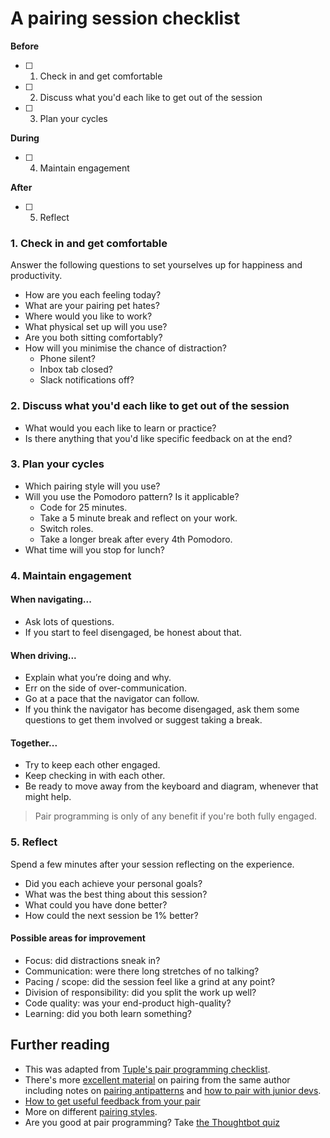 # A pairing session checklist

**Before**
- [ ] 1. Check in and get comfortable
- [ ] 2. Discuss what you'd each like to get out of the session
- [ ] 3. Plan your cycles

**During**
- [ ] 4. Maintain engagement

**After**
- [ ] 5. Reflect

### 1. Check in and get comfortable

Answer the following questions to set yourselves up for happiness and productivity.

- How are you each feeling today?
- What are your pairing pet hates?
- Where would you like to work?
- What physical set up will you use?
- Are you both sitting comfortably?
- How will you minimise the chance of distraction?
  - Phone silent?
  - Inbox tab closed?
  - Slack notifications off?

### 2. Discuss what you'd each like to get out of the session

- What would you each like to learn or practice?
- Is there anything that you'd like specific feedback on at the end?

### 3. Plan your cycles

- Which pairing style will you use?
- Will you use the Pomodoro pattern?  Is it applicable?
  - Code for 25 minutes.
  - Take a 5 minute break and reflect on your work.
  - Switch roles.
  - Take a longer break after every 4th Pomodoro.
- What time will you stop for lunch?

### 4. Maintain engagement

#### When navigating...
- Ask lots of questions.
- If you start to feel disengaged, be honest about that.

#### When driving...
- Explain what you’re doing and why.
- Err on the side of over-communication.
- Go at a pace that the navigator can follow.
- If you think the navigator has become disengaged, ask them some questions to get them involved or suggest taking a break.

#### Together...
- Try to keep each other engaged.
- Keep checking in with each other.
- Be ready to move away from the keyboard and diagram, whenever that might help.

> Pair programming is only of any benefit if you're both fully engaged.

### 5. Reflect

Spend a few minutes after your session reflecting on the experience.

- Did you each achieve your personal goals?
- What was the best thing about this session?
- What could you have done better?
- How could the next session be 1% better?

#### Possible areas for improvement

- Focus: did distractions sneak in?
- Communication: were there long stretches of no talking?
- Pacing / scope: did the session feel like a grind at any point?
- Division of responsibility: did you split the work up well?
- Code quality: was your end-product high-quality?
- Learning: did you both learn something?

## Further reading

- This was adapted from [Tuple's pair programming checklist](https://tuple.app/pair-programming-guide/template#2-break-the-work-into-a-handful-of-tasks-and-prioritize-them).
- There's more [excellent material](https://tuple.app/pair-programming-guide/) on pairing from the same author including notes on [pairing antipatterns](https://tuple.app/pair-programming-guide/antipatterns) and [how to pair with junior devs](https://tuple.app/pair-programming-guide/how-to-pair-with-a-junior-developer).
- [How to get useful feedback from your pair](https://blog.makersacademy.com/pair-programming-101-7900d4dfd321)
- More on different [pairing styles](https://stackify.com/pair-programming-styles/).
- Are you good at pair programming?  Take [the Thoughtbot quiz](https://quizzes.thoughtbot.com/quiz/1)
